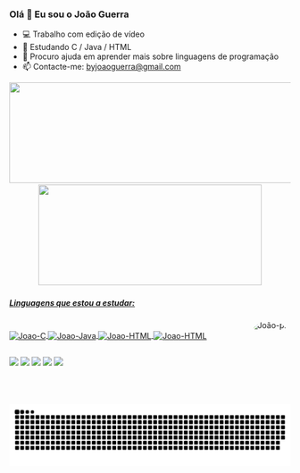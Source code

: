 ### Olá 👋 Eu sou o João Guerra

- 💻 Trabalho com edição de vídeo
- 🌱 Estudando C / Java / HTML
- 🤔 Procuro ajuda em aprender mais sobre linguagens de programação
- 📫 Contacte-me: byjoaoguerra@gmail.com

<div align="center">
  <a href="https://github.com/byjoaoguerra">
  <img height="180em" width="600" src="https://github-readme-stats.vercel.app/api?username=byjoaoguerra&show_icons=true&theme=dark&include_all_commits=true&count_private=true"/>
  <img height="180em" width="400" src="https://github-readme-stats.vercel.app/api/top-langs/?username=byjoaoguerra&layout=compact&langs_count=7&theme=dark"/>
</div>
  
  
 <body>
   <h5> Linguagens que estou a estudar: </h5>
   <p style="text-align:center/left/right;"></p>
   <p style="margin-bottom:0;">
   <img align="right" alt="João-pic" height="150" style="border-radius:50px;" src="https://cdn.discordapp.com/attachments/696518749703897128/900821058272239716/Webp.net-gifmaker.gif">
  </body> 
  
<div style="display: inline_block"><br>
  <img align="center" alt="Joao-C" height="40" width="40" src="https://cdn.jsdelivr.net/gh/devicons/devicon/icons/c/c-original.svg" />
  <img align="center" alt="Joao-Java" height="40" width="40" src="https://cdn.jsdelivr.net/gh/devicons/devicon/icons/java/java-original.svg" />
  <img align="center" alt="Joao-HTML" height="40" width="40" src="https://cdn.jsdelivr.net/gh/devicons/devicon/icons/html5/html5-original.svg" />
  <img align="center" alt="Joao-HTML" height="40" width="40" src="https://cdn.jsdelivr.net/gh/devicons/devicon/icons/mysql/mysql-original.svg" />
</div>
  
  ##
  
<div>
  <a href="https://www.instagram.com/BYJOAOGUERRA/" target="_blank"><img src="https://img.shields.io/badge/-Instagram-%23E4405F?style=for-the-badge&logo=instagram&logoColor=white" target="_blank"></a>
  <a href="https://twitter.com/by_joaoguerra" target="_blank"><img src=https://img.shields.io/badge/Twitter-1DA1F2?style=for-the-badge&logo=twitter&logoColor=white" target="target="_blank"></a>
  <a href="https://www.linkedin.com/in/byjoaoguerra/" target="_blank"><img src="https://img.shields.io/badge/-LinkedIn-%230077B5?style=for-the-badge&logo=linkedin&logoColor=white" target="_blank"></a> 
  <a href="https://www.youtube.com/channel/UCic6SegN08MfR6hiZwIKwPg" target="_blank"><img src="https://img.shields.io/badge/YouTube-FF0000?style=for-the-badge&logo=youtube&logoColor=white" target="_blank"></a>
  <a href = "mailto:byjoaoguerra@gmail.com"><img src="https://img.shields.io/badge/-Gmail-%23333?style=for-the-badge&logo=gmail&logoColor=white" target="_blank"></a>
  
  ![Snake animation](https://github.com/byjoaoguerra/byjoaoguerra/blob/output/github-contribution-grid-snake.svg)
  
</div>
  

